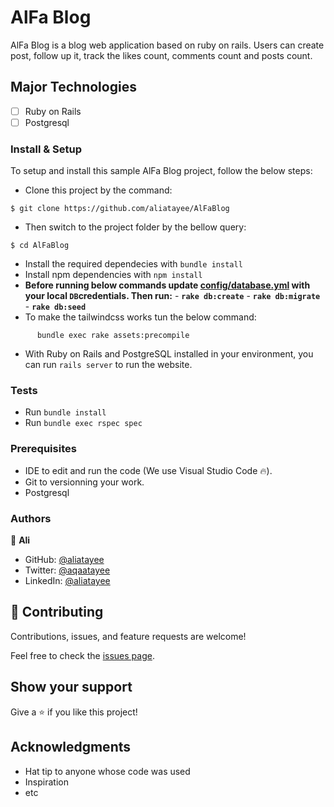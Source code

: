 
# AlFa Blog
AlFa Blog is a blog web application based on ruby on rails. Users can create post, follow up it, track the likes count, comments count and posts count.
## Major Technologies
- [ ] Ruby on Rails
- [ ] Postgresql

### Install & Setup

To setup and install this sample AlFa Blog project, follow the below steps:
- Clone this project by the command: 

```
$ git clone https://github.com/aliatayee/AlFaBlog
```

- Then switch to the project folder by the bellow query:

```
$ cd AlFaBlog
```

- Install the required dependecies with `bundle install`
- Install npm dependencies with `npm install`
- **Before running below commands update [config/database.yml](./config/database.yml) with your local `DB`credentials. Then run:**
      - **`rake db:create`**
      - **`rake db:migrate`**
      - **`rake db:seed`**
- To make the tailwindcss works tun the below command:
```
      bundle exec rake assets:precompile
```

- With Ruby on Rails and PostgreSQL installed in your environment, you can run `rails server` to run the website.
### Tests

- Run `bundle install`
- Run `bundle exec rspec spec`

### Prerequisites

- IDE to edit and run the code (We use Visual Studio Code 🔥).
- Git to versionning your work.
- Postgresql

### Authors
👤 **Ali**

- GitHub: [@aliatayee](https://github.com/aliatayee)
- Twitter: [@aqaatayee](https://twitter.com/aqaatayee)
- LinkedIn: [@aliatayee](https://www.linkedin.com/in/aliatayee/)


## 🤝 Contributing
Contributions, issues, and feature requests are welcome!

Feel free to check the [issues page](../../issues/).

## Show your support
Give a ⭐️ if you like this project!

## Acknowledgments
- Hat tip to anyone whose code was used
- Inspiration
- etc
